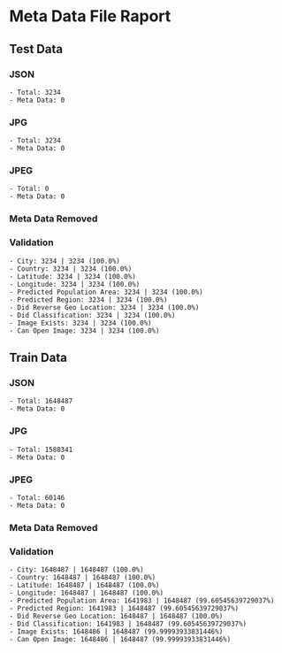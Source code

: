 # Meta Data File Raport

## Test Data
### JSON
    - Total: 3234
    - Meta Data: 0
### JPG
    - Total: 3234
    - Meta Data: 0
### JPEG
    - Total: 0
    - Meta Data: 0
### Meta Data Removed
### Validation
    - City: 3234 | 3234 (100.0%)
    - Country: 3234 | 3234 (100.0%)
    - Latitude: 3234 | 3234 (100.0%)
    - Longitude: 3234 | 3234 (100.0%)
    - Predicted Population Area: 3234 | 3234 (100.0%)
    - Predicted Region: 3234 | 3234 (100.0%)
    - Did Reverse Geo Location: 3234 | 3234 (100.0%)
    - Did Classification: 3234 | 3234 (100.0%)
    - Image Exists: 3234 | 3234 (100.0%)
    - Can Open Image: 3234 | 3234 (100.0%)
## Train Data
### JSON
    - Total: 1648487
    - Meta Data: 0
### JPG
    - Total: 1588341
    - Meta Data: 0
### JPEG
    - Total: 60146
    - Meta Data: 0
### Meta Data Removed
### Validation
    - City: 1648487 | 1648487 (100.0%)
    - Country: 1648487 | 1648487 (100.0%)
    - Latitude: 1648487 | 1648487 (100.0%)
    - Longitude: 1648487 | 1648487 (100.0%)
    - Predicted Population Area: 1641983 | 1648487 (99.60545639729037%)
    - Predicted Region: 1641983 | 1648487 (99.60545639729037%)
    - Did Reverse Geo Location: 1648487 | 1648487 (100.0%)
    - Did Classification: 1641983 | 1648487 (99.60545639729037%)
    - Image Exists: 1648486 | 1648487 (99.99993933831446%)
    - Can Open Image: 1648486 | 1648487 (99.99993933831446%)
